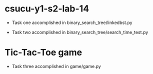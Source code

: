 # csucu-y1-s2-lab-14

- Task one accomplished in binary_search_tree/linkedbst.py

- Task two accomplished in binary_search_tree/search_time_test.py

# Tic-Tac-Toe game
- Task three accomplished in game/game.py
